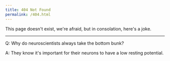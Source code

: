 ```yaml
---
title: 404 Not Found
permalink: /404.html
---
```


This page doesn't exist, we're afraid, but in consolation, here's a joke.

-----------------------------------------

Q: Why do neuroscientists always take the bottom bunk?

A: They know it's important for their neurons to have a low resting potential.
